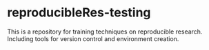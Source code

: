 # reproducibleRes-testing
This is a repository for training techniques on reproducible research. Including tools for version control and environment creation.
